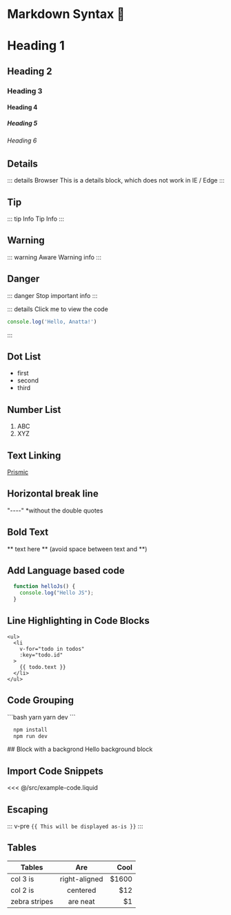 # Markdown Syntax :100:
# Heading 1
## Heading 2
### Heading 3
#### Heading 4
##### Heading 5
###### Heading 6
## Details

::: details Browser
This is a details block, which does not work in IE / Edge
:::

## Tip
::: tip Info
  Tip Info
:::

## Warning
::: warning Aware
  Warning info
:::

## Danger
::: danger Stop
 important info
:::

::: details Click me to view the code
```js
console.log('Hello, Anatta!')
```
:::

## Dot List
- first
- second
- third

## Number List
1. ABC
2. XYZ

## Text Linking
[Prismic](http://localhost:8080/prismic-adaptor-integration/prismic/)

## Horizontal break line

"----" 
*without the double quotes

## Bold Text
 ** text here **
 (avoid space between text and **)

## Add Language based code
``` js
  function helloJs() {
    console.log("Hello JS");
  }
```
## Line Highlighting in Code Blocks
``` html{4}
<ul>
  <li
    v-for="todo in todos"
    :key="todo.id"
  >
    {{ todo.text }}
  </li>
</ul>
```

## Code Grouping
<code-group>
  <code-block title="YARN">
  ```bash
    yarn
    yarn dev
  ```
  </code-block>

  <code-block title="NPM">

  ```bash
    npm install
    npm run dev
  ```
  </code-block>
</code-group>
## Block with a backgrond
    Hello background block

## Import Code Snippets

<SourceCode>
<<< @/src/example-code.liquid
</SourceCode>

## Escaping

::: v-pre
`{{ This will be displayed as-is }}`
:::

## Tables

| Tables        | Are           | Cool  |
| ------------- |:-------------:| -----:|
| col 3 is      | right-aligned | $1600 |
| col 2 is      | centered      |   $12 |
| zebra stripes | are neat      |    $1 |

